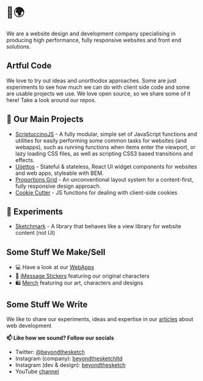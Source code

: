 # 👋🌍

We are a website design and development company specialising in producing high performance, fully responsive websites and front end solutions.

## Artful Code

We love to try out ideas and unorthodox approaches. Some are just experiments to see how much we can do with client side code and some are usable projects we use. We love open source, so we share some of it here! Take a look around our repos.

## 🔭 Our Main Projects

- [ScriptuccinoJS](https://github.com/beyondthesketch/ScriptuccinoJS) - A fully modular, simple set of JavaScript functions and utilities for easily performing some common tasks for websites (and webapps), such as running functions when items enter the viewport, or lazy loading CSS files, as well as scripting CSS3 based transitions and effects.
- [Uijettos](https://github.com/beyondthesketch/uijettos) - Stateful & stateless, React UI widget components for websites and web apps, styleable with BEM.
- [Proportions Grid](https://github.com/beyondthesketch/proportions-grid) - An unconventional layout system for a content-first, fully responsive design approach.
- [Cookie Cutter](https://github.com/beyondthesketch/cookie-cutter) - JS functions for dealing with client-side cookies

## 🧪 Experiments
- [Sketchmark](https://github.com/beyondthesketch/sketchmark) - A library that behaves like a view library for website content (not UI)

## Some Stuff We Make/Sell

- 💻 Have a look at our [WebApps](https://www.beyondthesketch.com/webapps)
- 📲 [iMessage Stickers](https://www.beyondthesketch.com/imessage-stickers) featuring our original characters
- 🛍 [Merch](https://shop.spreadshirt.co.uk/beyondthesketch) featuring our art, characters and designs

## Some Stuff We Write

We like to share our experiments, ideas and expertise in our [articles](https://www.beyondthesketch.com/developer#articles) about web development



**📫 Like how we sound? Follow our socials**
- Twitter: [@beyondthesketch](https://twitter.com/beyondthesketch)
- Instagram (company): [beyondthesketchltd](https://www.instagram.com/beyondthesketchltd/)
- Instagram (dev & design): [beyondthesketch](https://www.instagram.com/beyondthesketch/)
- YouTube [channel](https://www.youtube.com/channel/UCYd_CTychF9kxYToaAWPiPQ)

